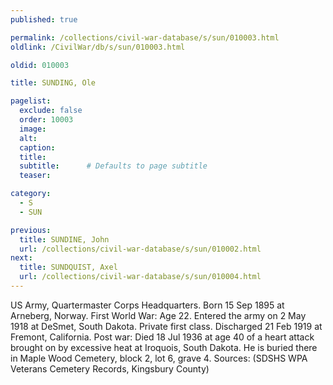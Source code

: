 ```yaml
---
published: true

permalink: /collections/civil-war-database/s/sun/010003.html
oldlink: /CivilWar/db/s/sun/010003.html

oldid: 010003

title: SUNDING, Ole

pagelist:
  exclude: false
  order: 10003
  image: 
  alt:
  caption:
  title:
  subtitle:      # Defaults to page subtitle
  teaser:

category: 
  - S 
  - SUN

previous:
  title: SUNDINE, John
  url: /collections/civil-war-database/s/sun/010002.html  
next:
  title: SUNDQUIST, Axel
  url: /collections/civil-war-database/s/sun/010004.html   
---
```

US Army, Quartermaster Corps Headquarters. Born 15 Sep 1895 at Arneberg, Norway. First World War: Age 22. Entered the army on 2 May 1918 at DeSmet, South Dakota. Private first class. Discharged 21 Feb 1919 at Fremont, California. Post war: Died 18 Jul 1936 at age 40 of a heart attack brought on by excessive heat at Iroquois, South Dakota. He is buried there in Maple Wood Cemetery, block 2, lot 6, grave 4. Sources: (SDSHS WPA Veterans Cemetery Records, Kingsbury County)